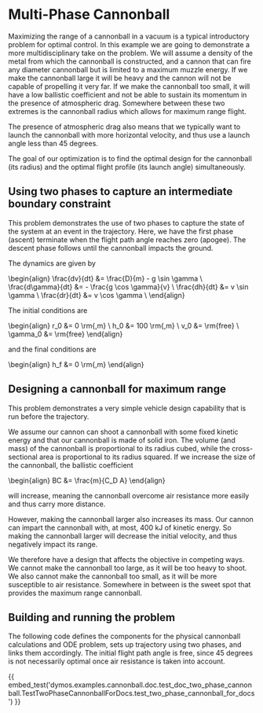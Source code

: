 # Multi-Phase Cannonball

Maximizing the range of a cannonball in a vacuum is a typical
introductory problem for optimal control. In this example we are going
to demonstrate a more multidisciplinary take on the problem. We will
assume a density of the metal from which the cannonball is constructed,
and a cannon that can fire any diameter cannonball but is limited to a
maximum muzzle energy. If we make the cannonball large it will be heavy
and the cannon will not be capable of propelling it very far. If we make
the cannonball too small, it will have a low ballistic coefficient and
not be able to sustain its momentum in the presence of atmospheric drag.
Somewhere between these two extremes is the cannonball radius which
allows for maximum range flight.

The presence of atmospheric drag also means that we typically want to
launch the cannonball with more horizontal velocity, and thus use a
launch angle less than 45 degrees.

The goal of our optimization is to find the optimal design for the cannonball (its
radius) and the optimal flight profile (its launch angle)
simultaneously.

## Using two phases to capture an intermediate boundary constraint

This problem demonstrates the use of two phases to capture the state of
the system at an event in the trajectory. Here, we have the first phase
(ascent) terminate when the flight path angle reaches zero (apogee). The
descent phase follows until the cannonball impacts the ground.

The dynamics are given by

\begin{align}
  \frac{dv}{dt} &= \frac{D}{m} - g \sin \gamma \\
  \frac{d\gamma}{dt} &= - \frac{g \cos \gamma}{v} \\
  \frac{dh}{dt} &= v \sin \gamma \\
  \frac{dr}{dt} &= v \cos \gamma \\
\end{align}

The initial conditions are

\begin{align}
  r_0 &= 0 \rm{\,m} \\
  h_0 &= 100 \rm{\,m} \\
  v_0 &= \rm{free} \\
  \gamma_0 &= \rm{free}
\end{align}

and the final conditions are

\begin{align}
  h_f &= 0 \rm{\,m}
\end{align}

## Designing a cannonball for maximum range

This problem demonstrates a very simple vehicle design capability that
is run before the trajectory.

We assume our cannon can shoot a cannonball with some fixed kinetic
energy and that our cannonball is made of solid iron. The volume (and
mass) of the cannonball is proportional to its radius cubed, while the
cross-sectional area is proportional to its radius squared. If we
increase the size of the cannonball, the ballistic coefficient

\begin{align}
  BC &= \frac{m}{C_D A}
\end{align}

will increase, meaning the cannonball overcome air resistance more
easily and thus carry more distance.

However, making the cannonball larger also increases its mass. Our
cannon can impart the cannonball with, at most, 400 kJ of kinetic
energy. So making the cannonball larger will decrease the initial
velocity, and thus negatively impact its range.

We therefore have a design that affects the objective in competing ways.
We cannot make the cannonball too large, as it will be too heavy to
shoot. We also cannot make the cannonball too small, as it will be more
susceptible to air resistance. Somewhere in between is the sweet spot
that provides the maximum range cannonball.

## Building and running the problem

The following code defines the components for the physical
cannonball calculations and ODE problem, sets up trajectory using two phases,
and links them accordingly. The initial flight path angle is free, since
45 degrees is not necessarily optimal once air resistance is taken into
account.


{{ embed_test('dymos.examples.cannonball.doc.test_doc_two_phase_cannonball.TestTwoPhaseCannonballForDocs.test_two_phase_cannonball_for_docs') }}
